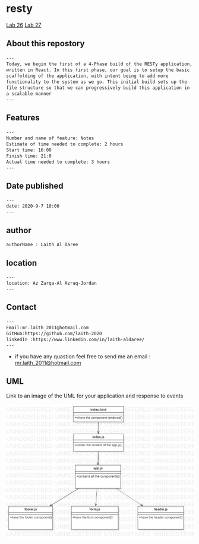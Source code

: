 # resty


[Lab 26](https://github.com/laith-401-advanced-javascript/resty/pull/1)
[Lab 27](https://github.com/laith-401-advanced-javascript/resty/pull/2)




## About this repostory
```
---
Today, we begin the first of a 4-Phase build of the RESTy application, written in React. In this first phase, our goal is to setup the basic scaffolding of the application, with intent being to add more functionality to the system as we go. This initial build sets up the file structure so that we can progressively build this application in a scalable manner
---
```

## Features
```
---
Number and name of feature: Notes
Estimate of time needed to complete: 2 hours 
Start time: 16:00
Finish time: 21:0
Actual time needed to complete: 3 hours
---
```


## Date published

```
---
date: 2020-9-7 10:00
---
```

## author

```
authorName : Laith Al Daree

```

## location
```
---
location: Az Zarqa-Al Azraq-Jordan
---
```

## Contact 

```
---
Email:mr.laith_2011@hotmail.com
GitHub:https://github.com/laith-2020
linkedIn :https://www.linkedin.com/in/laith-aldaree/
---
```


* if you have any quastion feel free to send me an 
  email : mr.laith_2011@hotmail.com


## UML

Link to an image of the UML for your application and response to events

![UML IMAGE](assest/resty.jpg)